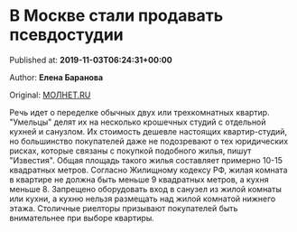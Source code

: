 
# В Москве стали продавать псевдостудии

Published at: **2019-11-03T06:24:31+00:00**

Author: **Елена Баранова**

Original: [МОЛНЕТ.RU](https://www.molnet.ru/mos/ru/estate/o_717145)

Речь идет о переделке обычных двух или трехкомнатных квартир. "Умельцы" делят их на несколько крошечных студий с отдельной кухней и санузлом. Их стоимость дешевле настоящих квартир-студий, но большинство покупателей даже не подозревают о тех юридических рисках, которые связаны с покупкой подобного жилья, пишут "Известия".
Общая площадь такого жилья составляет примерно 10-15 квадратных метров. Согласно Жилищному кодексу РФ, жилая комната в квартире не должна быть меньше 9 квадратных метров, а кухня меньше 8. Запрещено оборудовать вход в санузел из жилой комнаты или кухни, а кухню нельзя размещать над жилой комнатой нижнего этажа. Столичные риелторы призывают покупателей быть внимательнее при выборе квартиры.
